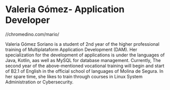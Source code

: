 # Valeria Gómez- Application Developer

//chromedino.com/mario/


Valeria Gómez Soriano is  a student of 2nd year of the higher professional training of Multiplataform Application Development (DAM). Her specialization for the development of applications is under the languages of Java, Kotlin, aas well as MySQL for database management.
Currently, The second year of the above-mentioned vocational training will begin and start of B2.1 of English in the official school of languages of Molina de Segura. In her spare time, she likes to train through courses in Linux System Administration or Cybersecurity.
